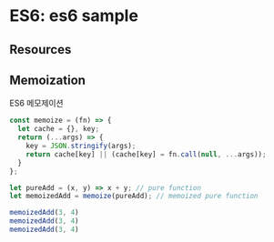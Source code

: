 # ES6: es6 sample

## Resources

## Memoization

ES6 메모제이션

```js
const memoize = (fn) => {
  let cache = {}, key;
  return (...args) => {
    key = JSON.stringify(args);
    return cache[key] || (cache[key] = fn.call(null, ...args));
  }
};

let pureAdd = (x, y) => x + y; // pure function
let memoizedAdd = memoize(pureAdd); // memoized pure function

memoizedAdd(3, 4)
memoizedAdd(3, 4)
memoizedAdd(3, 4)
```
